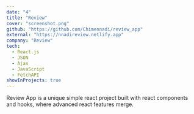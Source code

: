 ```yaml
---
date: "4"
title: "Review"
cover: "screenshot.png"
github: "https://github.com/Chimennadi/review_app"
external: "https://nnadireview.netlify.app"
company: "Review"
tech:
  - React.js
  - JSON
  - Ajax
  - JavaScript
  - FetchAPI
showInProjects: true
---
```


Review App is a unique simple react project built with react components and hooks, where advanced react features merge.
